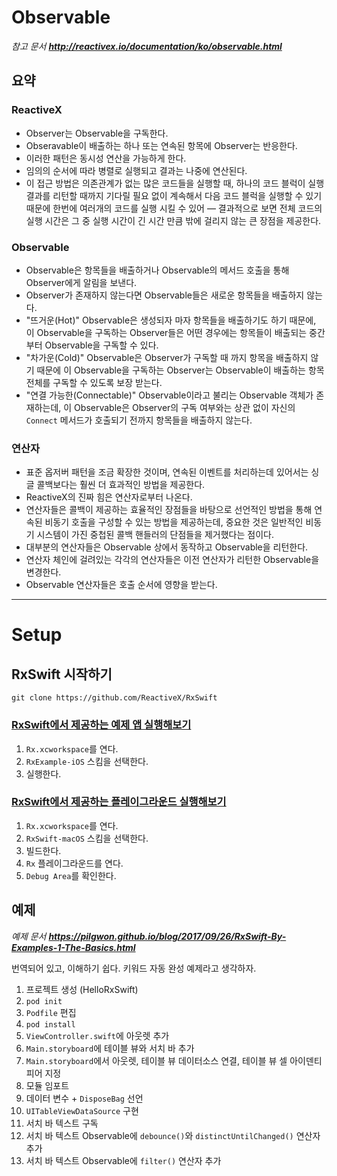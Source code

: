 # Observable

_참고 문서 **http://reactivex.io/documentation/ko/observable.html**_

## 요약

### ReactiveX

- Observer는 Observable을 구독한다.
- Obseravable이 배출하는 하나 또는 연속된 항목에 Observer는 반응한다.
- 이러한 패턴은 동시성 연산을 가능하게 한다.
- 임의의 순서에 따라 병렬로 실행되고 결과는 나중에 연산된다.
- 이 접근 방법은 의존관계가 없는 많은 코드들을 실행할 때, 하나의 코드 블럭이 실행 결과를 리턴할 때까지 기다릴 필요 없이 계속해서 다음 코드 블럭을 실행할 수 있기 때문에 한번에 여러개의 코드를 실행 시킬 수 있어 — 결과적으로 보면 전체 코드의 실행 시간은 그 중 실행 시간이 긴 시간 만큼 밖에 걸리지 않는 큰 장점을 제공한다.

### Observable

- Observable은 항목들을 배출하거나 Observable의 메서드 호출을 통해 Observer에게 알림을 보낸다.
- Observer가 존재하지 않는다면 Observable들은 새로운 항목들을 배출하지 않는다.
- "뜨거운(Hot)" Observable은 생성되자 마자 항목들을 배출하기도 하기 때문에, 이 Observable을 구독하는 Observer들은 어떤 경우에는 항목들이 배출되는 중간부터 Observable을 구독할 수 있다.
-  "차가운(Cold)" Observable은 Observer가 구독할 때 까지 항목을 배출하지 않기 때문에 이 Observable을 구독하는 Observer는 Observable이 배출하는 항목 전체를 구독할 수 있도록 보장 받는다.
- "연결 가능한(Connectable)" Observable이라고 불리는 Observable 객체가 존재하는데, 이 Observable은 Observer의 구독 여부와는 상관 없이 자신의 `Connect` 메서드가 호출되기 전까지 항목들을 배출하지 않는다.

### 연산자

- 표준 옵저버 패턴을 조금 확장한 것이며, 연속된 이벤트를 처리하는데 있어서는 싱글 콜백보다는 훨씬 더 효과적인 방법을 제공한다.
- ReactiveX의 진짜 힘은 연산자로부터 나온다.
- 연산자들은 콜백이 제공하는 효율적인 장점들을 바탕으로 선언적인 방법을 통해 연속된 비동기 호출을 구성할 수 있는 방법을 제공하는데, 중요한 것은 일반적인 비동기 시스템이 가진 중첩된 콜백 핸들러의 단점들을 제거했다는 점이다.
- 대부분의 연산자들은 Observable 상에서 동작하고 Observable을 리턴한다.
- 연산자 체인에 걸려있는 각각의 연산자들은 이전 연산자가 리턴한 Observable을 변경한다.
- Observable 연산자들은 호출 순서에 영향을 받는다.

---
# Setup

## RxSwift 시작하기

`git clone https://github.com/ReactiveX/RxSwift`

### [RxSwift에서 제공하는 예제 앱 실행해보기](https://github.com/ReactiveX/RxSwift/blob/master/Documentation/ExampleApp.md)

1. `Rx.xcworkspace`를 연다.
1. `RxExample-iOS` 스킴을 선택한다.
1. 실행한다.

### [RxSwift에서 제공하는 플레이그라운드 실행해보기](https://github.com/ReactiveX/RxSwift/blob/master/Documentation/Playgrounds.md)

1. `Rx.xcworkspace`를 연다.
1. `RxSwift-macOS` 스킴을 선택한다.
1. 빌드한다.
1. `Rx` 플레이그라운드를 연다.
1. `Debug Area`를 확인한다.

## 예제

_예제 문서 **https://pilgwon.github.io/blog/2017/09/26/RxSwift-By-Examples-1-The-Basics.html**_

번역되어 있고, 이해하기 쉽다.
키워드 자동 완성 예제라고 생각하자.

1. 프로젝트 생성 (HelloRxSwift)
1. `pod init`
1. `Podfile` 편집
1. `pod install`
1. `ViewController.swift`에 아웃렛 추가
1. `Main.storyboard`에 테이블 뷰와 서치 바 추가
1. `Main.storyboard`에서 아웃렛, 테이블 뷰 데이터소스 연결, 테이블 뷰 셀 아이덴티피어 지정
1. 모듈 임포트
1. 데이터 변수 + `DisposeBag` 선언
1.  `UITableViewDataSource` 구현
1. 서치 바 텍스트 구독
1. 서치 바 텍스트 Observable에 `debounce()`와 `distinctUntilChanged()` 연산자 추가
1. 서치 바 텍스트 Observable에 `filter()` 연산자 추가
